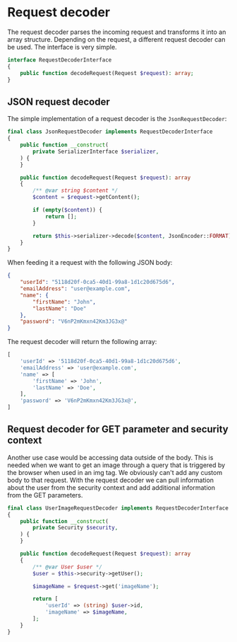 # Request decoder

The request decoder parses the incoming request and transforms it into an array structure. Depending on the request, a different request decoder can be used. The interface is very simple.

```php
interface RequestDecoderInterface
{
    public function decodeRequest(Request $request): array;
}
```

## JSON request decoder

The simple implementation of a request decoder is the `JsonRequestDecoder`:

```php
final class JsonRequestDecoder implements RequestDecoderInterface
{
    public function __construct(
        private SerializerInterface $serializer,
    ) {
    }

    public function decodeRequest(Request $request): array
    {
        /** @var string $content */
        $content = $request->getContent();

        if (empty($content)) {
            return [];
        }

        return $this->serializer->decode($content, JsonEncoder::FORMAT);
    }
}
```

When feeding it a request with the following JSON body:

```json
{
    "userId": "5118d20f-0ca5-40d1-99a8-1d1c20d675d6",
    "emailAddress": "user@example.com",
    "name": {
        "firstName": "John",
        "lastName": "Doe"
    },
    "password": "V6nP2mKmxn42Km3JG3x@"
}
```

The request decoder will return the following array:

```php
[
    'userId' => '5118d20f-0ca5-40d1-99a8-1d1c20d675d6',
    'emailAddress' => 'user@example.com',
    'name' => [
        'firstName' => 'John',
        'lastName' => 'Doe',
    ],
    'password' => 'V6nP2mKmxn42Km3JG3x@',
]
```

## Request decoder for GET parameter and security context

Another use case would be accessing data outside of the body. This is needed when we want to get an image through a query that is triggered by the browser when used in an img tag. We obviously can't add any custom body to that request. With the request decoder we can pull information about the user from the security context and add additional information from the GET parameters.

```php
final class UserImageRequestDecoder implements RequestDecoderInterface
{
    public function __construct(
        private Security $security,
    ) {
    }

    public function decodeRequest(Request $request): array
    {
        /** @var User $user */
        $user = $this->security->getUser();

        $imageName = $request->get('imageName');

        return [
            'userId' => (string) $user->id,
            'imageName' => $imageName,
        ];
    }
}
```
